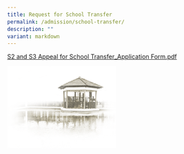 ```yaml
---
title: Request for School Transfer
permalink: /admission/school-transfer/
description: ""
variant: markdown
---
```

[S2 and S3 Appeal for School Transfer_Application Form.pdf](/files/Admission/School%20Transfer/S2%20and%20S3%20Appeal%20for%20School%20Transfer_Application%20Form.pdf)

<img src="/images/pavilion.png" style="width:50%">